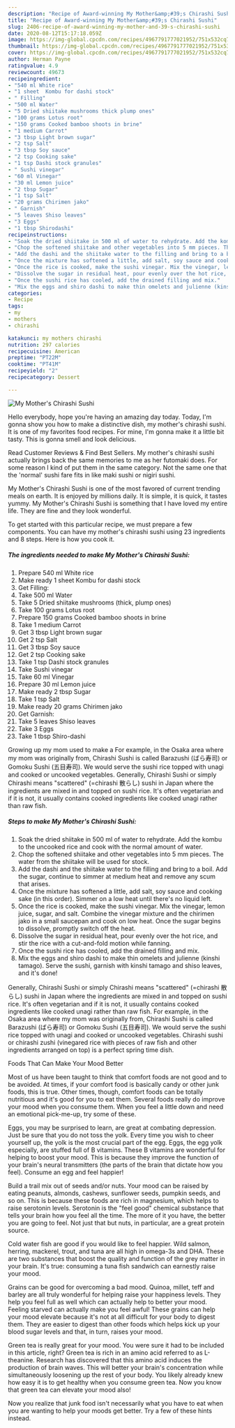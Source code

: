 ```yaml
---
description: "Recipe of Award-winning My Mother&amp;#39;s Chirashi Sushi"
title: "Recipe of Award-winning My Mother&amp;#39;s Chirashi Sushi"
slug: 2406-recipe-of-award-winning-my-mother-and-39-s-chirashi-sushi
date: 2020-08-12T15:17:18.059Z
image: https://img-global.cpcdn.com/recipes/4967791777021952/751x532cq70/my-mothers-chirashi-sushi-recipe-main-photo.jpg
thumbnail: https://img-global.cpcdn.com/recipes/4967791777021952/751x532cq70/my-mothers-chirashi-sushi-recipe-main-photo.jpg
cover: https://img-global.cpcdn.com/recipes/4967791777021952/751x532cq70/my-mothers-chirashi-sushi-recipe-main-photo.jpg
author: Herman Payne
ratingvalue: 4.9
reviewcount: 49673
recipeingredient:
- "540 ml White rice"
- "1 sheet  Kombu for dashi stock"
- " Filling"
- "500 ml Water"
- "5 Dried shiitake mushrooms thick plump ones"
- "100 grams Lotus root"
- "150 grams Cooked bamboo shoots in brine"
- "1 medium Carrot"
- "3 tbsp Light brown sugar"
- "2 tsp Salt"
- "3 tbsp Soy sauce"
- "2 tsp Cooking sake"
- "1 tsp Dashi stock granules"
- " Sushi vinegar"
- "60 ml Vinegar"
- "30 ml Lemon juice"
- "2 tbsp Sugar"
- "1 tsp Salt"
- "20 grams Chirimen jako"
- " Garnish"
- "5 leaves Shiso leaves"
- "3 Eggs"
- "1 tbsp Shirodashi"
recipeinstructions:
- "Soak the dried shiitake in 500 ml of water to rehydrate. Add the kombu to the uncooked rice and cook with the normal amount of water."
- "Chop the softened shiitake and other vegetables into 5 mm pieces. The water from the shiitake will be used for stock."
- "Add the dashi and the shiitake water to the filling and bring to a boil. Add the sugar, continue to simmer at medium heat and remove any scum that arises."
- "Once the mixture has softened a little, add salt, soy sauce and cooking sake (in this order). Simmer on a low heat until there&#39;s no liquid left."
- "Once the rice is cooked, make the sushi vinegar. Mix the vinegar, lemon juice, sugar, and salt. Combine the vinegar mixture and the chirimen jako in a small saucepan and cook on low heat. Once the sugar begins to dissolve, promptly switch off the heat."
- "Dissolve the sugar in residual heat, pour evenly over the hot rice, and stir the rice with a cut-and-fold motion while fanning."
- "Once the sushi rice has cooled, add the drained filling and mix."
- "Mix the eggs and shiro dashi to make thin omelets and julienne (kinshi tamago). Serve the sushi, garnish with kinshi tamago and shiso leaves, and it&#39;s done!"
categories:
- Recipe
tags:
- my
- mothers
- chirashi

katakunci: my mothers chirashi 
nutrition: 297 calories
recipecuisine: American
preptime: "PT22M"
cooktime: "PT41M"
recipeyield: "2"
recipecategory: Dessert

---
```



![My Mother&#39;s Chirashi Sushi](https://img-global.cpcdn.com/recipes/4967791777021952/751x532cq70/my-mothers-chirashi-sushi-recipe-main-photo.jpg)

Hello everybody, hope you're having an amazing day today. Today, I'm gonna show you how to make a distinctive dish, my mother&#39;s chirashi sushi. It is one of my favorites food recipes. For mine, I'm gonna make it a little bit tasty. This is gonna smell and look delicious.

Read Customer Reviews &amp; Find Best Sellers. My mother&#39;s chirashi sushi actually brings back the same memories to me as her futomaki does. For some reason I kind of put them in the same category. Not the same one that the &#39;normal&#39; sushi fare fits in like maki sushi or nigiri sushi.

My Mother&#39;s Chirashi Sushi is one of the most favored of current trending meals on earth. It is enjoyed by millions daily. It is simple, it is quick, it tastes yummy. My Mother&#39;s Chirashi Sushi is something that I have loved my entire life. They are fine and they look wonderful.


To get started with this particular recipe, we must prepare a few components. You can have my mother&#39;s chirashi sushi using 23 ingredients and 8 steps. Here is how you cook it.

<!--inarticleads1-->

##### The ingredients needed to make My Mother&#39;s Chirashi Sushi:

1. Prepare 540 ml White rice
1. Make ready 1 sheet  Kombu for dashi stock
1. Get  Filling:
1. Take 500 ml Water
1. Take 5 Dried shiitake mushrooms (thick, plump ones)
1. Take 100 grams Lotus root
1. Prepare 150 grams Cooked bamboo shoots in brine
1. Take 1 medium Carrot
1. Get 3 tbsp Light brown sugar
1. Get 2 tsp Salt
1. Get 3 tbsp Soy sauce
1. Get 2 tsp Cooking sake
1. Take 1 tsp Dashi stock granules
1. Take  Sushi vinegar
1. Take 60 ml Vinegar
1. Prepare 30 ml Lemon juice
1. Make ready 2 tbsp Sugar
1. Take 1 tsp Salt
1. Make ready 20 grams Chirimen jako
1. Get  Garnish:
1. Take 5 leaves Shiso leaves
1. Take 3 Eggs
1. Take 1 tbsp Shiro-dashi


Growing up my mom used to make a For example, in the Osaka area where my mom was originally from, Chirashi Sushi is called Barazushi (ばら寿司) or Gomoku Sushi (五目寿司). We would serve the sushi rice topped with unagi and cooked or uncooked vegetables. Generally, Chirashi Sushi or simply Chirashi means &#34;scattered&#34; (=chirashi 散らし) sushi in Japan where the ingredients are mixed in and topped on sushi rice. It&#39;s often vegetarian and if it is not, it usually contains cooked ingredients like cooked unagi rather than raw fish. 

<!--inarticleads2-->

##### Steps to make My Mother&#39;s Chirashi Sushi:

1. Soak the dried shiitake in 500 ml of water to rehydrate. Add the kombu to the uncooked rice and cook with the normal amount of water.
1. Chop the softened shiitake and other vegetables into 5 mm pieces. The water from the shiitake will be used for stock.
1. Add the dashi and the shiitake water to the filling and bring to a boil. Add the sugar, continue to simmer at medium heat and remove any scum that arises.
1. Once the mixture has softened a little, add salt, soy sauce and cooking sake (in this order). Simmer on a low heat until there&#39;s no liquid left.
1. Once the rice is cooked, make the sushi vinegar. Mix the vinegar, lemon juice, sugar, and salt. Combine the vinegar mixture and the chirimen jako in a small saucepan and cook on low heat. Once the sugar begins to dissolve, promptly switch off the heat.
1. Dissolve the sugar in residual heat, pour evenly over the hot rice, and stir the rice with a cut-and-fold motion while fanning.
1. Once the sushi rice has cooled, add the drained filling and mix.
1. Mix the eggs and shiro dashi to make thin omelets and julienne (kinshi tamago). Serve the sushi, garnish with kinshi tamago and shiso leaves, and it&#39;s done!


Generally, Chirashi Sushi or simply Chirashi means &#34;scattered&#34; (=chirashi 散らし) sushi in Japan where the ingredients are mixed in and topped on sushi rice. It&#39;s often vegetarian and if it is not, it usually contains cooked ingredients like cooked unagi rather than raw fish. For example, in the Osaka area where my mom was originally from, Chirashi Sushi is called Barazushi (ばら寿司) or Gomoku Sushi (五目寿司). We would serve the sushi rice topped with unagi and cooked or uncooked vegetables. Chirashi sushi or chirashi zushi (vinegared rice with pieces of raw fish and other ingredients arranged on top) is a perfect spring time dish. 

Foods That Can Make Your Mood Better


Most of us have been taught to think that comfort foods are not good and to be avoided. At times, if your comfort food is basically candy or other junk foods, this is true. Other times, though, comfort foods can be totally nutritious and it's good for you to eat them. Several foods really do improve your mood when you consume them. When you feel a little down and need an emotional pick-me-up, try some of these.

Eggs, you may be surprised to learn, are great at combating depression. Just be sure that you do not toss the yolk. Every time you wish to cheer yourself up, the yolk is the most crucial part of the egg. Eggs, the egg yolk especially, are stuffed full of B vitamins. These B vitamins are wonderful for helping to boost your mood. This is because they improve the function of your brain's neural transmitters (the parts of the brain that dictate how you feel). Consume an egg and feel happier!

Build a trail mix out of seeds and/or nuts. Your mood can be raised by eating peanuts, almonds, cashews, sunflower seeds, pumpkin seeds, and so on. This is because these foods are rich in magnesium, which helps to raise serotonin levels. Serotonin is the "feel good" chemical substance that tells your brain how you feel all the time. The more of it you have, the better you are going to feel. Not just that but nuts, in particular, are a great protein source.

Cold water fish are good if you would like to feel happier. Wild salmon, herring, mackerel, trout, and tuna are all high in omega-3s and DHA. These are two substances that boost the quality and function of the grey matter in your brain. It's true: consuming a tuna fish sandwich can earnestly raise your mood. 

Grains can be good for overcoming a bad mood. Quinoa, millet, teff and barley are all truly wonderful for helping raise your happiness levels. They help you feel full as well which can actually help to better your mood. Feeling starved can actually make you feel awful! These grains can help your mood elevate because it's not at all difficult for your body to digest them. They are easier to digest than other foods which helps kick up your blood sugar levels and that, in turn, raises your mood.

Green tea is really great for your mood. You were sure it had to be included in this article, right? Green tea is rich in an amino acid referred to as L-theanine. Research has discovered that this amino acid induces the production of brain waves. This will better your brain's concentration while simultaneously loosening up the rest of your body. You likely already knew how easy it is to get healthy when you consume green tea. Now you know that green tea can elevate your mood also!

Now you realize that junk food isn't necessarily what you have to eat when you are wanting to help your moods get better. Try  a few  of  these  hints  instead.

